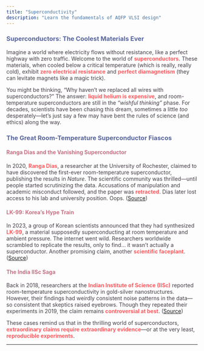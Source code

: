 ```yaml
---
title: "Superconductivity"
description: "Learn the fundamentals of AQFP VLSI design"
---
```

<style>
    body {color: #443E46}
    h3 { color: #57659E !important; }
    h4, h5 { color: #C57284 !important; }
    strong { color: #ff5b60; }
</style>

### Superconductors: The Coolest Materials Ever

Imagine a world where electricity flows without resistance, like a perfect highway with zero traffic. Welcome to the world of **superconductors**. These materials, when cooled below a critical temperature (which is really, really cold), exhibit **zero electrical resistance** and **perfect diamagnetism** (they can levitate magnets like a magic trick). 

You might be thinking, “Why haven’t we replaced all wires with superconductors?” The answer: **liquid helium is expensive**, and room-temperature superconductors are still in the *“wishful thinking”* phase. For decades, scientists have been chasing this dream, sometimes a little *too* desperately—let’s just say a few may have bent the rules of science (and ethics) along the way.

### The Great Room-Temperature Superconductor Fiascos

#### Ranga Dias and the Vanishing Superconductor

In 2020, **Ranga Dias**, a researcher at the University of Rochester, claimed to have discovered the first-ever room-temperature superconductor, publishing the results in *Nature*. The scientific community was thrilled—until people started scrutinizing the data. Accusations of manipulation and academic misconduct followed, and the paper was **retracted**. Dias later lost access to his lab and university position. Oops. ([Source](https://www.nature.com/articles/d41586-024-00716-2?utm_source=chatgpt.com))

#### LK-99: Korea’s Hype Train

In 2023, a group of Korean scientists announced that they had synthesized **LK-99**, a material supposedly superconducting at room temperature and ambient pressure. The internet went wild. Researchers worldwide scrambled to replicate the results, only to find... it wasn’t actually a superconductor. Another promising claim, another **scientific faceplant**. ([Source](https://en.wikipedia.org/wiki/LK-99?utm_source=chatgpt.com))

#### The India IISc Saga

Back in 2018, researchers at the **Indian Institute of Science (IISc)** reported room-temperature superconductivity in gold-silver nanostructures. However, their findings had weirdly consistent noise patterns in the data—so consistent that skeptics raised eyebrows. Though they repeated their experiments in 2019, the claim remains **controversial at best**. ([Source](https://www.scientificamerican.com/article/a-superconductor-scandal-scientists-question-a-nobel-prize-worthy-claim/?utm_source=chatgpt.com))

These cases remind us that in the thrilling world of superconductors, **extraordinary claims require extraordinary evidence**—or at the very least, **reproducible experiments**.

---